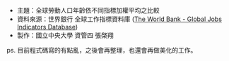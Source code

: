 * 主題：全球勞動人口年齡依不同指標加權平均之比較
* 資料來源：世界銀行 全球工作指標資料庫 ([The World Bank - Global Jobs Indicators Database](https://datacatalog.worldbank.org/search/dataset/0037526/Global-Jobs-Indicators-Database))
* 製作：國立中央大學 資管四 張棨翔

ps. 目前程式碼寫的有點亂，之後會再整理，也還會再做美化的工作。

